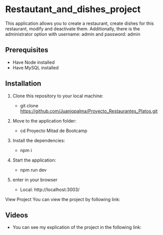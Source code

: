 # Restautant_and_dishes_project

This application allows you to create a restaurant, create dishes for this restaurant, modify and deactivate them. 
Additionally, there is the administrator option with username: admin and password: admin

## Prerequisites
- Have Node installed
- Have MySQL installed

## Installation
1. Clone this repository to your local machine: 
   - git clone https://github.com/Juanjopalma/Proyecto_Restaurantes_Platos.git

2. Move to the application folder:
   - cd Proyecto Mitad de Bootcamp
     
3. Install the dependencies:
   - npm i

4. Start the application:
   - npm run dev

5. enter in your browser
   - Local:   http://localhost:3003/

View Project
You can view the project by following link: 

## Videos 
- You can see my explication of the project in the following link: 

